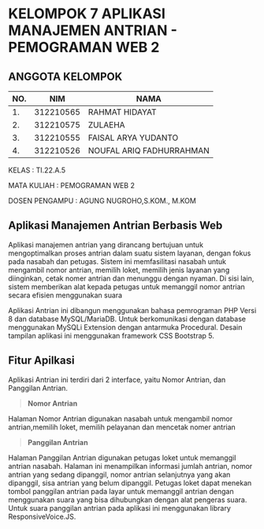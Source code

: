 # KELOMPOK 7 APLIKASI MANAJEMEN ANTRIAN - PEMOGRAMAN WEB 2

## ANGGOTA KELOMPOK
| NO.|    NIM     |              NAMA                     |
|----|------------|---------------------------------------|
| 1. | 312210565  |   RAHMAT HIDAYAT                      |
| 2. | 312210575  |   ZULAEHA                             |   
| 3. | 312210555  |   FAISAL ARYA YUDANTO                 |
| 4. | 312210526  |   NOUFAL ARIQ FADHURRAHMAN            |

KELAS : TI.22.A.5

MATA KULIAH : PEMOGRAMAN WEB 2

DOSEN PENGAMPU : AGUNG NUGROHO,S.KOM., M.KOM

## Aplikasi Manajemen Antrian Berbasis Web
Aplikasi manajemen antrian yang dirancang bertujuan untuk mengoptimalkan proses antrian dalam suatu sistem layanan, dengan fokus pada nasabah dan petugas. Sistem ini memfasilitasi nasabah untuk mengambil nomor antrian, memilih loket, memilih jenis layanan yang diinginkan, cetak nomer antrian dan menunggu dengan nyaman. Di sisi lain, sistem memberikan alat kepada petugas untuk memanggil nomor antrian secara efisien menggunakan suara

Aplikasi Antrian ini dibangun menggunakan bahasa pemrograman PHP Versi 8 dan database MySQL/MariaDB. Untuk berkomunikasi dengan database menggunakan MySQLi Extension dengan antarmuka Procedural. Desain tampilan aplikasi ini menggunakan framework CSS Bootstrap 5.

## Fitur Apilkasi
Aplikasi Antrian ini terdiri dari 2 interface, yaitu Nomor Antrian, dan Panggilan Antrian.


> **Nomor Antrian**

Halaman Nomor Antrian digunakan nasabah untuk mengambil nomor antrian,memilih loket, memilih pelayanan dan mencetak nomer antrian

> **Panggilan Antrian**

Halaman Panggilan Antrian digunakan petugas loket untuk memanggil antrian nasabah. Halaman ini menampilkan informasi jumlah antrian, nomor antrian yang sedang dipanggil, nomor antrian selanjutnya yang akan dipanggil, sisa antrian yang belum dipanggil. Petugas loket dapat menekan tombol panggilan antrian pada layar untuk memanggil antrian dengan menggunakan suara yang bisa dihubungkan dengan alat pengeras suara. Untuk suara panggilan antrian pada aplikasi ini menggunakan library ResponsiveVoice.JS.
